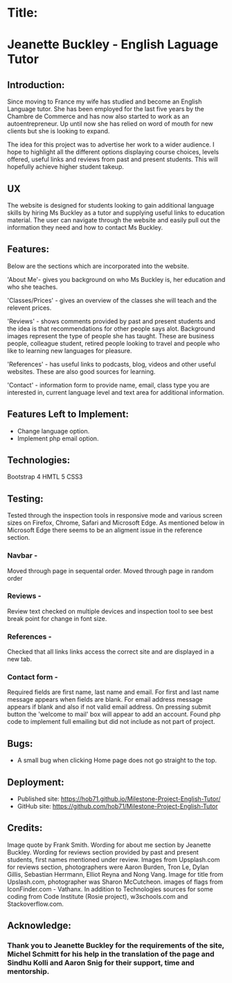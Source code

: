 # Title:
# Jeanette Buckley - English Laguage Tutor


## Introduction:
Since moving to France my wife has studied and become an English Language tutor. 
She has been employed for the last five years by the Chambre de Commerce 
and has now also started to work as an autoentrepreneur. Up until now she has relied on word of mouth for new clients but she is looking to expand.

The idea for this project was to advertise her work to a wider audience. I hope to highlight all the different options displaying course choices, levels offered, 
useful links and reviews from past and present students. This will hopefully achieve higher student takeup.


## UX
The website is designed for students looking to gain additional language skills by hiring Ms Buckley as a tutor and supplying useful links to education material.
The user can navigate through the website and easily pull out the information they need and how to contact Ms Buckley.


## Features:
Below are the sections which are incorporated into the website.

'About Me'- gives you background on who Ms Buckley is, her education and who she teaches.

'Classes/Prices' - gives an overview of the classes she will teach and the relevent prices.

'Reviews' - shows comments provided by past and present students and the idea is that recommendations for other people says alot. 
Background images represent the type of people she has taught. These are business people, colleague student, retired people looking to travel and people who like to learning
new languages for pleasure.

'References' -  has useful links to podcasts, blog, videos and other useful websites. These are also good sources for learning.

'Contact' - information form to provide name, email, class type you are interested in, current language level and text area for additional information.


## Features Left to Implement:
* Change language option.
* Implement php email option.


## Technologies:
 Bootstrap 4
HMTL 5
CSS3


## Testing:

Tested through the inspection tools in responsive mode and various screen sizes on Firefox, Chrome, Safari and Microsoft Edge.
As mentioned below in Microsoft Edge there seems to be an aligment issue in the reference section.

### Navbar -
Moved through page in sequental order.
Moved through page in random order

### Reviews -
Review text checked on multiple devices and inspection tool to see best break point for change in font size.

### References -
Checked that all links links access the correct site and are displayed in a new tab.

### Contact form -
Required fields are first name, last name and email.
For first and last name message appears when fields are blank.
For email address message appears if blank and also if not valid email address.
On pressing submit button the 'welcome to mail' box will appear to add an account. Found php code to implement full emailing but did not include as not part of project.

## Bugs:
* A small bug when clicking Home page does not go straight to the top.


## Deployment:
* Published site: https://hob71.github.io/Milestone-Project-English-Tutor/
* GitHub site: https://github.com/hob71/Milestone-Project-English-Tutor


## Credits:
Image quote by Frank Smith.
Wording for about me section by Jeanette Buckley.
Wording for reviews section provided by past and present students, first names mentioned under review.
Images from Upsplash.com for reviews section, photographers were Aaron Burden, Tron Le, Dylan Gillis, Sebastian Herrmann, Elliot Reyna and Nong Vang.
Image for title from Upslash.com, photographer was Sharon McCutcheon.
images of flags from IconFinder.com - Vathanx.
In addition to Technologies sources for some coding from Code Institute (Rosie project), w3schools.com and Stackoverflow.com.

## Acknowledge:
### Thank you to Jeanette Buckley for the requirements of the site, Michel Schmitt for his help in the translation of the page and Sindhu Kolli and Aaron Snig for their support, time and mentorship.